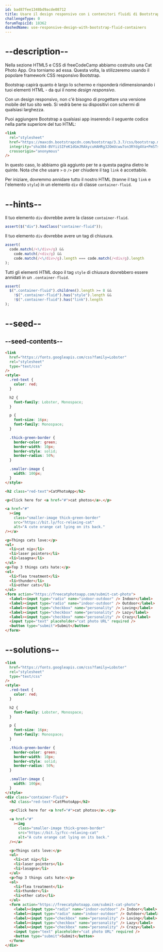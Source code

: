 ```yaml
---
id: bad87fee1348bd9acde08712
title: Usare il design responsivo con i contenitori fluidi di Bootstrap
challengeType: 0
forumTopicId: 18362
dashedName: use-responsive-design-with-bootstrap-fluid-containers
---
```


# --description--

Nella sezione HTML5 e CSS di freeCodeCamp abbiamo costruito una Cat Photo App. Ora torniamo ad essa. Questa volta, la stilizzeremo usando il popolare framework CSS responsivo Bootstrap.

Bootstrap capirà quanto è largo lo schermo e risponderà ridimensionando i tuoi elementi HTML - da qui il nome <dfn>design responsivo</dfn>.

Con un design responsivo, non c'è bisogno di progettare una versione mobile del tuo sito web. Si vedrà bene su dispositivi con schermi di qualsiasi larghezza.

Puoi aggiungere Bootstrap a qualsiasi app inserendo il seguente codice nella parte superiore del tuo HTML:

```html
<link
  rel="stylesheet"
  href="https://maxcdn.bootstrapcdn.com/bootstrap/3.3.7/css/bootstrap.min.css"
  integrity="sha384-BVYiiSIFeK1dGmJRAkycuHAHRg32OmUcww7on3RYdg4Va+PmSTsz/K68vbdEjh4u"
  crossorigin="anonymous"
/>
```

In questo caso, lo abbiamo già aggiunto per te a questa pagina dietro le quinte. Nota che che usare `>` o `/>` per chiudere il tag `link` è accettabile.

Per iniziare, dovremmo annidare tutto il nostro HTML (tranne il tag `link` e l'elemento `style`) in un elemento `div` di classe `container-fluid`.

# --hints--

Il tuo elemento `div` dovrebbe avere la classe `container-fluid`.

```js
assert($("div").hasClass("container-fluid"));
```

Il tuo elemento `div` dovrebbe avere un tag di chiusura.

```js
assert(
  code.match(/<\/div>/g) &&
    code.match(/<div/g) &&
    code.match(/<\/div>/g).length === code.match(/<div/g).length
);
```

Tutti gli elementi HTML dopo il tag `style` di chiusura dovrebbero essere annidati in un `.container-fluid`.

```js
assert(
  $(".container-fluid").children().length >= 8 &&
    !$(".container-fluid").has("style").length &&
    !$(".container-fluid").has("link").length
);
```

# --seed--

## --seed-contents--

```html
<link
  href="https://fonts.googleapis.com/css?family=Lobster"
  rel="stylesheet"
  type="text/css"
/>
<style>
  .red-text {
    color: red;
  }

  h2 {
    font-family: Lobster, Monospace;
  }

  p {
    font-size: 16px;
    font-family: Monospace;
  }

  .thick-green-border {
    border-color: green;
    border-width: 10px;
    border-style: solid;
    border-radius: 50%;
  }

  .smaller-image {
    width: 100px;
  }
</style>

<h2 class="red-text">CatPhotoApp</h2>

<p>Click here for <a href="#">cat photos</a>.</p>

<a href="#"
  ><img
    class="smaller-image thick-green-border"
    src="https://bit.ly/fcc-relaxing-cat"
    alt="A cute orange cat lying on its back."
/></a>

<p>Things cats love:</p>
<ul>
  <li>cat nip</li>
  <li>laser pointers</li>
  <li>lasagna</li>
</ul>
<p>Top 3 things cats hate:</p>
<ol>
  <li>flea treatment</li>
  <li>thunder</li>
  <li>other cats</li>
</ol>
<form action="https://freecatphotoapp.com/submit-cat-photo">
  <label><input type="radio" name="indoor-outdoor" /> Indoor</label>
  <label><input type="radio" name="indoor-outdoor" /> Outdoor</label>
  <label><input type="checkbox" name="personality" /> Loving</label>
  <label><input type="checkbox" name="personality" /> Lazy</label>
  <label><input type="checkbox" name="personality" /> Crazy</label>
  <input type="text" placeholder="cat photo URL" required />
  <button type="submit">Submit</button>
</form>
```

# --solutions--

```html
<link
  href="https://fonts.googleapis.com/css?family=Lobster"
  rel="stylesheet"
  type="text/css"
/>
<style>
  .red-text {
    color: red;
  }

  h2 {
    font-family: Lobster, Monospace;
  }

  p {
    font-size: 16px;
    font-family: Monospace;
  }

  .thick-green-border {
    border-color: green;
    border-width: 10px;
    border-style: solid;
    border-radius: 50%;
  }

  .smaller-image {
    width: 100px;
  }
</style>
<div class="container-fluid">
  <h2 class="red-text">CatPhotoApp</h2>

  <p>Click here for <a href="#">cat photos</a>.</p>

  <a href="#"
    ><img
      class="smaller-image thick-green-border"
      src="https://bit.ly/fcc-relaxing-cat"
      alt="A cute orange cat lying on its back."
  /></a>

  <p>Things cats love:</p>
  <ul>
    <li>cat nip</li>
    <li>laser pointers</li>
    <li>lasagna</li>
  </ul>
  <p>Top 3 things cats hate:</p>
  <ol>
    <li>flea treatment</li>
    <li>thunder</li>
    <li>other cats</li>
  </ol>
  <form action="https://freecatphotoapp.com/submit-cat-photo">
    <label><input type="radio" name="indoor-outdoor" /> Indoor</label>
    <label><input type="radio" name="indoor-outdoor" /> Outdoor</label>
    <label><input type="checkbox" name="personality" /> Loving</label>
    <label><input type="checkbox" name="personality" /> Lazy</label>
    <label><input type="checkbox" name="personality" /> Crazy</label>
    <input type="text" placeholder="cat photo URL" required />
    <button type="submit">Submit</button>
  </form>
</div>
```
